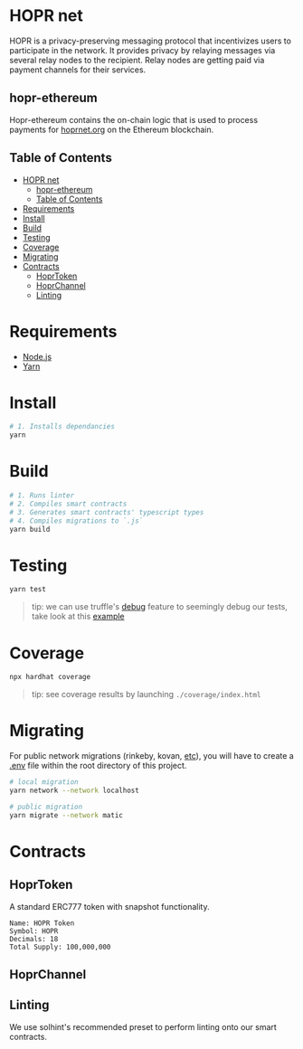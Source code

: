 # HOPR net

HOPR is a privacy-preserving messaging protocol that incentivizes users to participate in the network. It provides privacy by relaying messages via several relay nodes to the recipient. Relay nodes are getting paid via payment channels for their services.

## hopr-ethereum

Hopr-ethereum contains the on-chain logic that is used to process payments for [hoprnet.org](https://hoprnet.org) on the Ethereum blockchain.

## Table of Contents

- [HOPR net](#hopr-net)
  - [hopr-ethereum](#hopr-ethereum)
  - [Table of Contents](#table-of-contents)
- [Requirements](#requirements)
- [Install](#install)
- [Build](#build)
- [Testing](#testing)
- [Coverage](#coverage)
- [Migrating](#migrating)
- [Contracts](#contracts)
  - [HoprToken](#hoprtoken)
  - [HoprChannel](#hoprchannel)
  - [Linting](#linting)

# Requirements

- [Node.js](https://nodejs.org)
- [Yarn](https://yarnpkg.com)

# Install

```bash
# 1. Installs dependancies
yarn
```

# Build

```bash
# 1. Runs linter
# 2. Compiles smart contracts
# 3. Generates smart contracts' typescript types
# 4. Compiles migrations to `.js`
yarn build
```

# Testing

```bash
yarn test
```

> tip: we can use truffle's [debug](https://www.trufflesuite.com/docs/truffle/getting-started/debugging-your-contracts#debugging-your-contracts) feature to seemingly debug our tests, take look at this [example](./examples/test/DebugExample.test.ts)

# Coverage

```bash
npx hardhat coverage
```

> tip: see coverage results by launching `./coverage/index.html`

# Migrating

For public network migrations (rinkeby, kovan, [etc](./utils/networks.ts)), you will have to create a [.env](./.env.example) file within the root directory of this project.

```bash
# local migration
yarn network --network localhost

# public migration
yarn migrate --network matic
```

# Contracts

## HoprToken

A standard ERC777 token with snapshot functionality.

```
Name: HOPR Token
Symbol: HOPR
Decimals: 18
Total Supply: 100,000,000
```

## HoprChannel

## Linting

We use solhint's recommended preset to perform linting onto our smart contracts.
